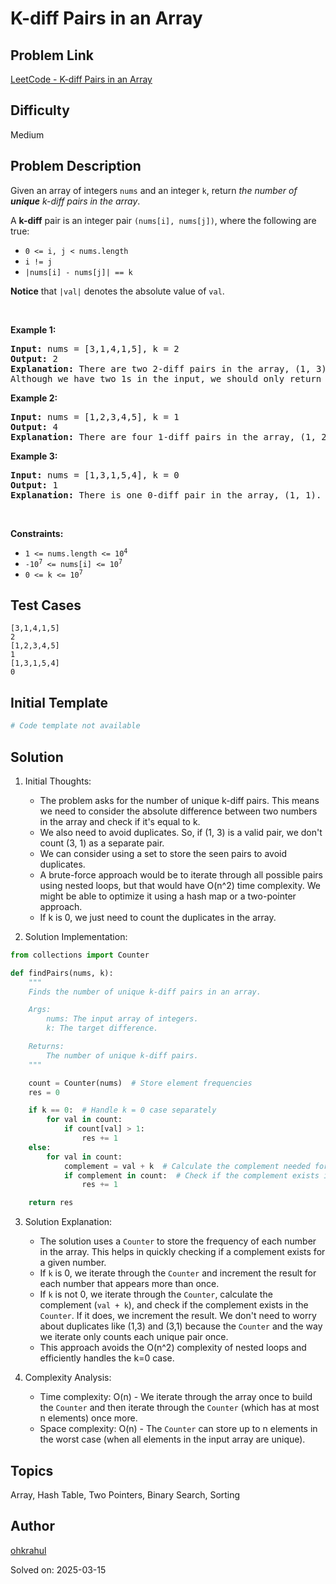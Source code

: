 # K-diff Pairs in an Array

## Problem Link
[LeetCode - K-diff Pairs in an Array](https://leetcode.com/problems/k-diff-pairs-in-an-array/)

## Difficulty
Medium

## Problem Description
<p>Given an array of integers <code>nums</code> and an integer <code>k</code>, return <em>the number of <b>unique</b> k-diff pairs in the array</em>.</p>

<p>A <strong>k-diff</strong> pair is an integer pair <code>(nums[i], nums[j])</code>, where the following are true:</p>

<ul>
	<li><code>0 &lt;= i, j &lt; nums.length</code></li>
	<li><code>i != j</code></li>
	<li><code>|nums[i] - nums[j]| == k</code></li>
</ul>

<p><strong>Notice</strong> that <code>|val|</code> denotes the absolute value of <code>val</code>.</p>

<p>&nbsp;</p>
<p><strong class="example">Example 1:</strong></p>

<pre>
<strong>Input:</strong> nums = [3,1,4,1,5], k = 2
<strong>Output:</strong> 2
<strong>Explanation:</strong> There are two 2-diff pairs in the array, (1, 3) and (3, 5).
Although we have two 1s in the input, we should only return the number of <strong>unique</strong> pairs.
</pre>

<p><strong class="example">Example 2:</strong></p>

<pre>
<strong>Input:</strong> nums = [1,2,3,4,5], k = 1
<strong>Output:</strong> 4
<strong>Explanation:</strong> There are four 1-diff pairs in the array, (1, 2), (2, 3), (3, 4) and (4, 5).
</pre>

<p><strong class="example">Example 3:</strong></p>

<pre>
<strong>Input:</strong> nums = [1,3,1,5,4], k = 0
<strong>Output:</strong> 1
<strong>Explanation:</strong> There is one 0-diff pair in the array, (1, 1).
</pre>

<p>&nbsp;</p>
<p><strong>Constraints:</strong></p>

<ul>
	<li><code>1 &lt;= nums.length &lt;= 10<sup>4</sup></code></li>
	<li><code>-10<sup>7</sup> &lt;= nums[i] &lt;= 10<sup>7</sup></code></li>
	<li><code>0 &lt;= k &lt;= 10<sup>7</sup></code></li>
</ul>


## Test Cases
```
[3,1,4,1,5]
2
[1,2,3,4,5]
1
[1,3,1,5,4]
0
```

## Initial Template
```python
# Code template not available
```

## Solution
1. Initial Thoughts:
   - The problem asks for the number of unique k-diff pairs. This means we need to consider the absolute difference between two numbers in the array and check if it's equal to k.
   - We also need to avoid duplicates. So, if (1, 3) is a valid pair, we don't count (3, 1) as a separate pair.
   - We can consider using a set to store the seen pairs to avoid duplicates.
   - A brute-force approach would be to iterate through all possible pairs using nested loops, but that would have O(n^2) time complexity. We might be able to optimize it using a hash map or a two-pointer approach.
   - If k is 0, we just need to count the duplicates in the array.


2. Solution Implementation:
```python
from collections import Counter

def findPairs(nums, k):
    """
    Finds the number of unique k-diff pairs in an array.

    Args:
        nums: The input array of integers.
        k: The target difference.

    Returns:
        The number of unique k-diff pairs.
    """

    count = Counter(nums)  # Store element frequencies
    res = 0

    if k == 0:  # Handle k = 0 case separately
        for val in count:
            if count[val] > 1:
                res += 1
    else:
        for val in count:
            complement = val + k  # Calculate the complement needed for a k-diff pair
            if complement in count:  # Check if the complement exists in the array
                res += 1

    return res
```

3. Solution Explanation:
   - The solution uses a `Counter` to store the frequency of each number in the array. This helps in quickly checking if a complement exists for a given number.
   - If `k` is 0, we iterate through the `Counter` and increment the result for each number that appears more than once.
   - If `k` is not 0, we iterate through the `Counter`, calculate the complement (`val + k`), and check if the complement exists in the `Counter`. If it does, we increment the result.  We don't need to worry about duplicates like (1,3) and (3,1) because the `Counter` and the way we iterate only counts each unique pair once.
   - This approach avoids the O(n^2) complexity of nested loops and efficiently handles the k=0 case.

4. Complexity Analysis:
   - Time complexity: O(n) - We iterate through the array once to build the `Counter` and then iterate through the `Counter` (which has at most n elements) once more.
   - Space complexity: O(n) - The `Counter` can store up to n elements in the worst case (when all elements in the input array are unique). 


## Topics
Array, Hash Table, Two Pointers, Binary Search, Sorting

## Author
[ohkrahul](https://github.com/ohkrahul)

Solved on: 2025-03-15
